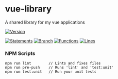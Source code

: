 # vue-library

 A shared library for my vue applications

[![Version](https://img.shields.io/badge/Version-20.4.27--0--alpha-blue.svg)](./src/)

[![Statements](https://img.shields.io/badge/Statements-87.44%25-green.svg)](./tests/unit/)
[![Branch](https://img.shields.io/badge/Branch-86.67%25-green.svg)](./tests/unit/)
[![Functions](https://img.shields.io/badge/Functions-91.78%25-green.svg)](./tests/unit/)
[![Lines](https://img.shields.io/badge/Lines-87.98%25-green.svg)](./tests/unit/)

### NPM Scripts

```
npm run lint        // Lints and fixes files
npm run pre-push    // Runs 'lint' and 'test:unit'
npm run test:unit   // Run your unit tests
```
